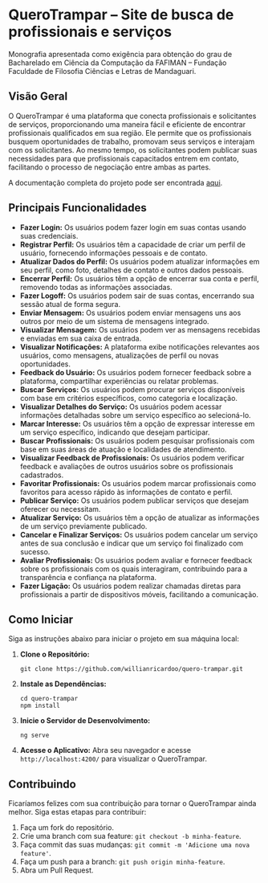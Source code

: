 # QueroTrampar – Site de busca de profissionais e serviços

Monografia apresentada como exigência para obtenção do grau de Bacharelado em Ciência da Computação da FAFIMAN – Fundação Faculdade de Filosofia Ciências e Letras de Mandaguari.

## Visão Geral

O QueroTrampar é uma plataforma que conecta profissionais e solicitantes de serviços, proporcionando uma maneira fácil e eficiente de encontrar profissionais qualificados em sua região. Ele permite que os profissionais busquem oportunidades de trabalho, promovam seus serviços e interajam com os solicitantes. Ao mesmo tempo, os solicitantes podem publicar suas necessidades para que profissionais capacitados entrem em contato, facilitando o processo de negociação entre ambas as partes.

A documentação completa do projeto pode ser encontrada [aqui](./docs/Monografia.pdf).

## Principais Funcionalidades

- **Fazer Login:** Os usuários podem fazer login em suas contas usando suas credenciais.
- **Registrar Perfil:** Os usuários têm a capacidade de criar um perfil de usuário, fornecendo informações pessoais e de contato.
- **Atualizar Dados do Perfil:** Os usuários podem atualizar informações em seu perfil, como foto, detalhes de contato e outros dados pessoais.
- **Encerrar Perfil:** Os usuários têm a opção de encerrar sua conta e perfil, removendo todas as informações associadas.
- **Fazer Logoff:** Os usuários podem sair de suas contas, encerrando sua sessão atual de forma segura.
- **Enviar Mensagem:** Os usuários podem enviar mensagens uns aos outros por meio de um sistema de mensagens integrado.
- **Visualizar Mensagem:** Os usuários podem ver as mensagens recebidas e enviadas em sua caixa de entrada.
- **Visualizar Notificações:** A plataforma exibe notificações relevantes aos usuários, como mensagens, atualizações de perfil ou novas oportunidades.
- **Feedback do Usuário:** Os usuários podem fornecer feedback sobre a plataforma, compartilhar experiências ou relatar problemas.
- **Buscar Serviços:** Os usuários podem procurar serviços disponíveis com base em critérios específicos, como categoria e localização.
- **Visualizar Detalhes do Serviço:** Os usuários podem acessar informações detalhadas sobre um serviço específico ao selecioná-lo.
- **Marcar Interesse:** Os usuários têm a opção de expressar interesse em um serviço específico, indicando que desejam participar.
- **Buscar Profissionais:** Os usuários podem pesquisar profissionais com base em suas áreas de atuação e localidades de atendimento.
- **Visualizar Feedback de Profissionais:** Os usuários podem verificar feedback e avaliações de outros usuários sobre os profissionais cadastrados.
- **Favoritar Profissionais:** Os usuários podem marcar profissionais como favoritos para acesso rápido às informações de contato e perfil.
- **Publicar Serviço:** Os usuários podem publicar serviços que desejam oferecer ou necessitam.
- **Atualizar Serviço:** Os usuários têm a opção de atualizar as informações de um serviço previamente publicado.
- **Cancelar e Finalizar Serviços:** Os usuários podem cancelar um serviço antes de sua conclusão e indicar que um serviço foi finalizado com sucesso.
- **Avaliar Profissionais:** Os usuários podem avaliar e fornecer feedback sobre os profissionais com os quais interagiram, contribuindo para a transparência e confiança na plataforma.
- **Fazer Ligação:** Os usuários podem realizar chamadas diretas para profissionais a partir de dispositivos móveis, facilitando a comunicação.

## Como Iniciar

Siga as instruções abaixo para iniciar o projeto em sua máquina local:

1. **Clone o Repositório:**
   ```
   git clone https://github.com/willianricardoo/quero-trampar.git
   ```

2. **Instale as Dependências:**
   ```
   cd quero-trampar
   npm install
   ```

3. **Inicie o Servidor de Desenvolvimento:**
   ```
   ng serve
   ```

4. **Acesse o Aplicativo:**
   Abra seu navegador e acesse `http://localhost:4200/` para visualizar o QueroTrampar.

## Contribuindo

Ficaríamos felizes com sua contribuição para tornar o QueroTrampar ainda melhor. Siga estas etapas para contribuir:

1. Faça um fork do repositório.
2. Crie uma branch com sua feature: `git checkout -b minha-feature`.
3. Faça commit das suas mudanças: `git commit -m 'Adicione uma nova feature'`.
4. Faça um push para a branch: `git push origin minha-feature`.
5. Abra um Pull Request.
